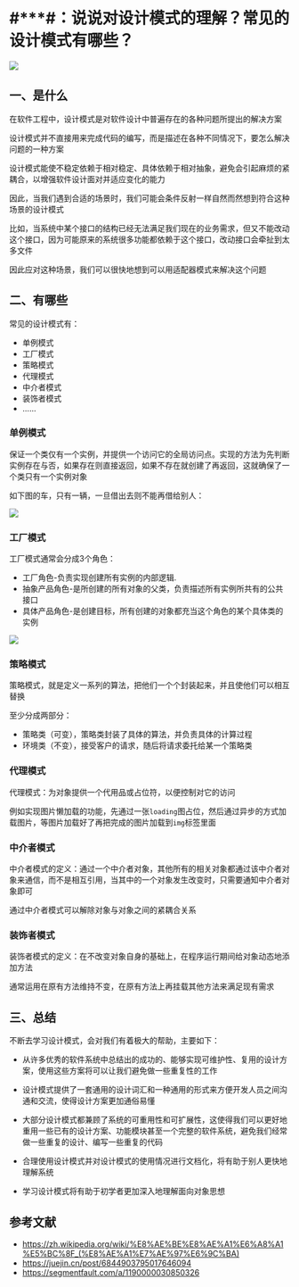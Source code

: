 # #***#：说说对设计模式的理解？常见的设计模式有哪些？

![](https://static.vue-js.com/065bc170-37ce-11ec-a752-75723a64e8f5.png)



## 一、是什么

在软件工程中，设计模式是对软件设计中普遍存在的各种问题所提出的解决方案

设计模式并不直接用来完成代码的编写，而是描述在各种不同情况下，要怎么解决问题的一种方案

设计模式能使不稳定依赖于相对稳定、具体依赖于相对抽象，避免会引起麻烦的紧耦合，以增强软件设计面对并适应变化的能力

因此，当我们遇到合适的场景时，我们可能会条件反射一样自然而然想到符合这种场景的设计模式

比如，当系统中某个接口的结构已经无法满足我们现在的业务需求，但又不能改动这个接口，因为可能原来的系统很多功能都依赖于这个接口，改动接口会牵扯到太多文件

因此应对这种场景，我们可以很快地想到可以用适配器模式来解决这个问题



## 二、有哪些

常见的设计模式有：

- 单例模式
- 工厂模式
- 策略模式
- 代理模式
- 中介者模式
- 装饰者模式
- ......







### 单例模式

保证一个类仅有一个实例，并提供一个访问它的全局访问点。实现的方法为先判断实例存在与否，如果存在则直接返回，如果不存在就创建了再返回，这就确保了一个类只有一个实例对象

如下图的车，只有一辆，一旦借出去则不能再借给别人：

 ![](https://static.vue-js.com/ea527aa0-37cd-11ec-8e64-91fdec0f05a1.png)





### 工厂模式

工厂模式通常会分成3个角色：

- 工厂角色-负责实现创建所有实例的内部逻辑.
- 抽象产品角色-是所创建的所有对象的父类，负责描述所有实例所共有的公共接口
- 具体产品角色-是创建目标，所有创建的对象都充当这个角色的某个具体类的实例

 ![](https://static.vue-js.com/fadd1920-37cd-11ec-8e64-91fdec0f05a1.png)



### 策略模式

策略模式，就是定义一系列的算法，把他们一个个封装起来，并且使他们可以相互替换

至少分成两部分：

- 策略类（可变），策略类封装了具体的算法，并负责具体的计算过程
- 环境类（不变），接受客户的请求，随后将请求委托给某一个策略类







### 代理模式

代理模式：为对象提供一个代用品或占位符，以便控制对它的访问

例如实现图片懒加载的功能，先通过一张`loading`图占位，然后通过异步的方式加载图片，等图片加载好了再把完成的图片加载到`img`标签里面



### 中介者模式

中介者模式的定义：通过一个中介者对象，其他所有的相关对象都通过该中介者对象来通信，而不是相互引用，当其中的一个对象发生改变时，只需要通知中介者对象即可

通过中介者模式可以解除对象与对象之间的紧耦合关系



### 装饰者模式

装饰者模式的定义：在不改变对象自身的基础上，在程序运行期间给对象动态地添加方法

通常运用在原有方法维持不变，在原有方法上再挂载其他方法来满足现有需求



## 三、总结

不断去学习设计模式，会对我们有着极大的帮助，主要如下：

- 从许多优秀的软件系统中总结出的成功的、能够实现可维护性、复用的设计方案，使用这些方案将可以让我们避免做一些重复性的工作
- 设计模式提供了一套通用的设计词汇和一种通用的形式来方便开发人员之间沟通和交流，使得设计方案更加通俗易懂

- 大部分设计模式都兼顾了系统的可重用性和可扩展性，这使得我们可以更好地重用一些已有的设计方案、功能模块甚至一个完整的软件系统，避免我们经常做一些重复的设计、编写一些重复的代码

- 合理使用设计模式并对设计模式的使用情况进行文档化，将有助于别人更快地理解系统

- 学习设计模式将有助于初学者更加深入地理解面向对象思想


## 参考文献

- https://zh.wikipedia.org/wiki/%E8%AE%BE%E8%AE%A1%E6%A8%A1%E5%BC%8F_(%E8%AE%A1%E7%AE%97%E6%9C%BA)
- https://juejin.cn/post/6844903795017646094
- https://segmentfault.com/a/1190000030850326